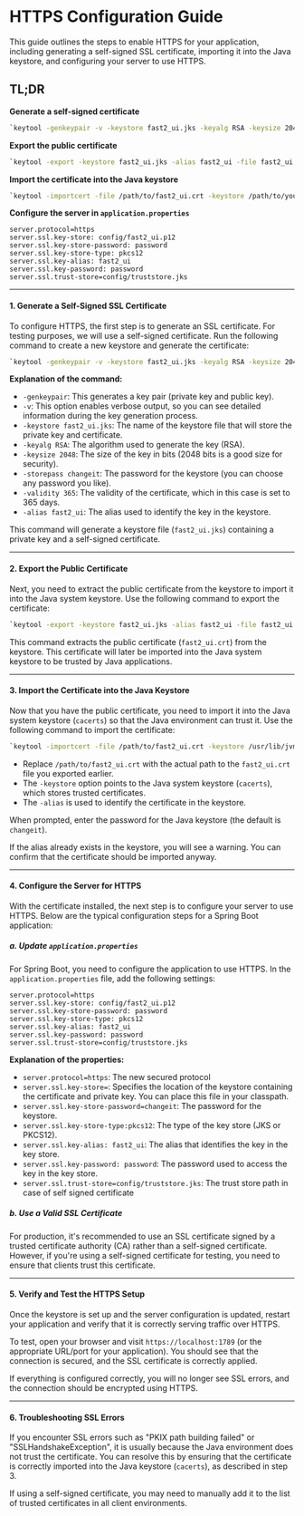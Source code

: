 # HTTPS Configuration Guide

This guide outlines the steps to enable HTTPS for your application, including generating a self-signed SSL certificate, importing it into the Java keystore, and configuring your server to use HTTPS. 

## TL;DR

**Generate a self-signed certificate**

```bash
`keytool -genkeypair -v -keystore fast2_ui.jks -keyalg RSA -keysize 2048 -storepass changeit -validity 365 -alias fast2_ui` 
```

**Export the public certificate**

```bash
`keytool -export -keystore fast2_ui.jks -alias fast2_ui -file fast2_ui.crt -storepass changeit` 
```

**Import the certificate into the Java keystore**

```bash
`keytool -importcert -file /path/to/fast2_ui.crt -keystore /path/to/your/jdk/lib/security/cacerts -alias fast2_ui` 
```

**Configure the server in `application.properties`**
```properties
server.protocol=https
server.ssl.key-store: config/fast2_ui.p12
server.ssl.key-store-password: password
server.ssl.key-store-type: pkcs12
server.ssl.key-alias: fast2_ui
server.ssl.key-password: password
server.ssl.trust-store=config/truststore.jks
```
----------

#### 1. **Generate a Self-Signed SSL Certificate**
To configure HTTPS, the first step is to generate an SSL certificate. For testing purposes, we will use a self-signed certificate. Run the following command to create a new keystore and generate the certificate:

```bash
`keytool -genkeypair -v -keystore fast2_ui.jks -keyalg RSA -keysize 2048 -storepass changeit -validity 365 -alias fast2_ui`
```

**Explanation of the command:**
-   `-genkeypair`: This generates a key pair (private key and public key).
-   `-v`: This option enables verbose output, so you can see detailed information during the key generation process.
-   `-keystore fast2_ui.jks`: The name of the keystore file that will store the private key and certificate.
-   `-keyalg RSA`: The algorithm used to generate the key (RSA).
-   `-keysize 2048`: The size of the key in bits (2048 bits is a good size for security).
-   `-storepass changeit`: The password for the keystore (you can choose any password you like).
-   `-validity 365`: The validity of the certificate, which in this case is set to 365 days.
-   `-alias fast2_ui`: The alias used to identify the key in the keystore.

This command will generate a keystore file (`fast2_ui.jks`) containing a private key and a self-signed certificate.

----------

#### 2. **Export the Public Certificate**
Next, you need to extract the public certificate from the keystore to import it into the Java system keystore. Use the following command to export the certificate:

```bash
`keytool -export -keystore fast2_ui.jks -alias fast2_ui -file fast2_ui.crt -storepass changeit`
```
This command extracts the public certificate (`fast2_ui.crt`) from the keystore. This certificate will later be imported into the Java system keystore to be trusted by Java applications.

----------

#### 3. **Import the Certificate into the Java Keystore**
Now that you have the public certificate, you need to import it into the Java system keystore (`cacerts`) so that the Java environment can trust it. Use the following command to import the certificate:

```bash
`keytool -importcert -file /path/to/fast2_ui.crt -keystore /usr/lib/jvm/java-11-openjdk-amd64/lib/security/cacerts -alias fast2_ui` 
```

-   Replace `/path/to/fast2_ui.crt` with the actual path to the `fast2_ui.crt` file you exported earlier.
-   The `-keystore` option points to the Java system keystore (`cacerts`), which stores trusted certificates.
-   The `-alias` is used to identify the certificate in the keystore.

When prompted, enter the password for the Java keystore (the default is `changeit`).

If the alias already exists in the keystore, you will see a warning. You can confirm that the certificate should be imported anyway.

----------

#### 4. **Configure the Server for HTTPS**
With the certificate installed, the next step is to configure your server to use HTTPS. Below are the typical configuration steps for a Spring Boot application:

##### a. **Update `application.properties`**
For Spring Boot, you need to configure the application to use HTTPS. In the `application.properties` file, add the following settings:

```properties
server.protocol=https
server.ssl.key-store: config/fast2_ui.p12
server.ssl.key-store-password: password
server.ssl.key-store-type: pkcs12
server.ssl.key-alias: fast2_ui
server.ssl.key-password: password
server.ssl.trust-store=config/truststore.jks
```

**Explanation of the properties:**
- `server.protocol=https`: The new secured protocol 
- `server.ssl.key-store=`: Specifies the location of the keystore containing the certificate and private key. You can place this file in your classpath.
-   `server.ssl.key-store-password=changeit`: The password for the keystore.
-   `server.ssl.key-store-type:pkcs12`: The type of the key store (JKS or PKCS12).
- `server.ssl.key-alias: fast2_ui`: The alias that identifies the key in the key store.
- `server.ssl.key-password: password`: The password used to access the key in the key store.
- `server.ssl.trust-store=config/truststore.jks`: The trust store path in case of self signed certificate


##### b. Use a Valid SSL Certificate
For production, it's recommended to use an SSL certificate signed by a trusted certificate authority (CA) rather than a self-signed certificate. However, if you're using a self-signed certificate for testing, you need to ensure that clients trust this certificate.

----------

#### 5. **Verify and Test the HTTPS Setup**
Once the keystore is set up and the server configuration is updated, restart your application and verify that it is correctly serving traffic over HTTPS.

To test, open your browser and visit `https://localhost:1789` (or the appropriate URL/port for your application). You should see that the connection is secured, and the SSL certificate is correctly applied.

If everything is configured correctly, you will no longer see SSL errors, and the connection should be encrypted using HTTPS.

----------

#### 6. **Troubleshooting SSL Errors**

If you encounter SSL errors such as "PKIX path building failed" or "SSLHandshakeException", it is usually because the Java environment does not trust the certificate. You can resolve this by ensuring that the certificate is correctly imported into the Java keystore (`cacerts`), as described in step 3.

If using a self-signed certificate, you may need to manually add it to the list of trusted certificates in all client environments.